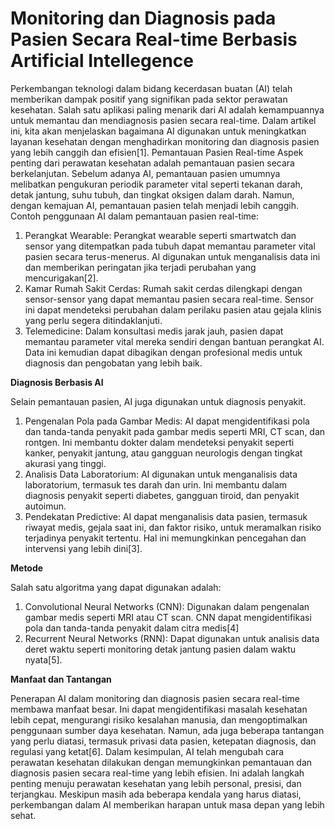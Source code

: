 # Monitoring dan Diagnosis pada Pasien Secara Real-time Berbasis Artificial Intellegence
Perkembangan teknologi dalam bidang kecerdasan buatan (AI) telah memberikan dampak positif yang signifikan pada sektor perawatan kesehatan. Salah satu aplikasi paling menarik dari AI adalah kemampuannya untuk memantau dan mendiagnosis pasien secara real-time. Dalam artikel ini, kita akan menjelaskan bagaimana AI digunakan untuk meningkatkan layanan kesehatan dengan menghadirkan monitoring dan diagnosis pasien yang lebih canggih dan efisien[1].
Pemantauan Pasien Real-time
Aspek penting dari perawatan kesehatan adalah pemantauan pasien secara berkelanjutan. Sebelum adanya AI, pemantauan pasien umumnya melibatkan pengukuran periodik parameter vital seperti tekanan darah, detak jantung, suhu tubuh, dan tingkat oksigen dalam darah. Namun, dengan kemajuan AI, pemantauan pasien telah menjadi lebih canggih. Contoh penggunaan AI dalam pemantauan pasien real-time: 
1.	Perangkat Wearable: Perangkat wearable seperti smartwatch dan sensor yang ditempatkan pada tubuh dapat memantau parameter vital pasien secara terus-menerus. AI digunakan untuk menganalisis data ini dan memberikan peringatan jika terjadi perubahan yang mencurigakan[2].
2.	Kamar Rumah Sakit Cerdas: Rumah sakit cerdas dilengkapi dengan sensor-sensor yang dapat memantau pasien secara real-time. Sensor ini dapat mendeteksi perubahan dalam perilaku pasien atau gejala klinis yang perlu segera ditindaklanjuti.
3.	Telemedicine: Dalam konsultasi medis jarak jauh, pasien dapat memantau parameter vital mereka sendiri dengan bantuan perangkat AI. Data ini kemudian dapat dibagikan dengan profesional medis untuk diagnosis dan pengobatan yang lebih baik.

**Diagnosis Berbasis AI**

Selain pemantauan pasien, AI juga digunakan untuk diagnosis penyakit.
1.	Pengenalan Pola pada Gambar Medis: AI dapat mengidentifikasi pola dan tanda-tanda penyakit pada gambar medis seperti MRI, CT scan, dan rontgen. Ini membantu dokter dalam mendeteksi penyakit seperti kanker, penyakit jantung, atau gangguan neurologis dengan tingkat akurasi yang tinggi.
2.	Analisis Data Laboratorium: AI digunakan untuk menganalisis data laboratorium, termasuk tes darah dan urin. Ini membantu dalam diagnosis penyakit seperti diabetes, gangguan tiroid, dan penyakit autoimun.
3.	Pendekatan Predictive: AI dapat menganalisis data pasien, termasuk riwayat medis, gejala saat ini, dan faktor risiko, untuk meramalkan risiko terjadinya penyakit tertentu. Hal ini memungkinkan pencegahan dan intervensi yang lebih dini[3].

**Metode**

Salah satu algoritma yang dapat digunakan adalah: 
1.	Convolutional Neural Networks (CNN): Digunakan dalam pengenalan gambar medis seperti MRI atau CT scan. CNN dapat mengidentifikasi pola dan tanda-tanda penyakit dalam citra medis[4]
2.	Recurrent Neural Networks (RNN): Dapat digunakan untuk analisis data deret waktu seperti monitoring detak jantung pasien dalam waktu nyata[5].

**Manfaat dan Tantangan**

Penerapan AI dalam monitoring dan diagnosis pasien secara real-time membawa manfaat besar. Ini dapat mengidentifikasi masalah kesehatan lebih cepat, mengurangi risiko kesalahan manusia, dan mengoptimalkan penggunaan sumber daya kesehatan. Namun, ada juga beberapa tantangan yang perlu diatasi, termasuk privasi data pasien, ketepatan diagnosis, dan regulasi yang ketat[6].
Dalam kesimpulan, AI telah mengubah cara perawatan kesehatan dilakukan dengan memungkinkan pemantauan dan diagnosis pasien secara real-time yang lebih efisien. Ini adalah langkah penting menuju perawatan kesehatan yang lebih personal, presisi, dan terjangkau. Meskipun masih ada beberapa kendala yang harus diatasi, perkembangan dalam AI memberikan harapan untuk masa depan yang lebih sehat.
